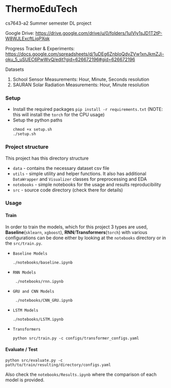# ThermoEduTech
cs7643-a2 Summer semester DL project

Google Drive: https://drive.google.com/drive/u/0/folders/1uIVly1sJD1T2tP-W8WJLExcftLjqPXqk

Progress Tracker & Experiments: https://docs.google.com/spreadsheets/d/1uDEg6ZnbloQdvZVw1xnJkmZJi-oku_5_uSUEC6PwWvQ/edit?gid=626672196#gid=626672196

Datasets
1. School Sensor Measurements: Hour, Minute, Seconds resolution
2. SAURAN Solar Radiation Measurements: Hour, Minute resolution


### Setup
* Install the required packages
  `pip install -r requirements.txt`
  (NOTE: this will install the `torch` for the CPU usage)
* Setup the python paths
  ```
  chmod +x setup.sh
  ./setup.sh
  ```

### Project structure
This project has this directory structure
* `data`  - contains the necessary dataset csv file
* `utils` - simple utility and helper functions. It also has additional `DataWrapper` and `Visualizer` classes for preprocessing and EDA
* `notebooks` - simple notebooks for the usage and results reproducibility
* `src` - source code directory (check there for details)


### Usage
#### Train
In order to train the models, which for this project 3 types are used, **Baseline**(`sklearn`, `xgboost`), **RNN**/**Transformers**(`torch`) with various configurations can be done either by looking at the `notebooks` directory or in the `src/train.py`.

* `Baseline Models`
  ```
  ./notebooks/baseline.ipynb
  ```
* `RNN Models`
  ```
   ./notebooks/rnn.ipynb
  ```
* `GRU and CNN Models`
  ```
   ./notebooks/CNN_GRU.ipynb
  ```
* `LSTM Models`
  ```
  ./notebooks/LSTM.ipynb
  ```
* `Transformers`
    ```
    python src/train.py -c configs/transformer_configs.yaml
    ```
#### Evaluate / Test
  ```
  python src/evaluate.py -c path/to/train/resulting/directory/configs.yaml
  ```
  Also check the `notebooks/Results.ipynb` where the comparison of each model is provided.
